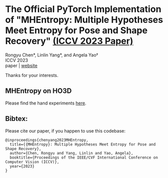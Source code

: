 # The Official PyTorch Implementation of "MHEntropy: Multiple Hypotheses Meet Entropy for Pose and Shape Recovery" [(ICCV 2023 Paper)]()

Rongyu Chen*, Linlin Yang*, and Angela Yao†<br>
ICCV 2023<br>
paper | [website](https://gloryyrolg.github.io/MHEntropy/)

Thanks for your interests.

## MHEntropy on HO3D

Please find the hand experiments [here](https://github.com/GloryyrolG/MHEntropy/blob/master/hand/README.md).

## Bibtex:
Please cite our paper, if you happen to use this codebase:

```
@inproceedings{chenyang2023MHEntropy,
  title={{MHEntropy}: Multiple Hypotheses Meet Entropy for Pose and Shape Recovery},
  author={Chen, Rongyu and Yang, Linlin and Yao, Angela},
  booktitle={Proceedings of the IEEE/CVF International Conference on Computer Vision (ICCV)},
  year={2023}
}
```